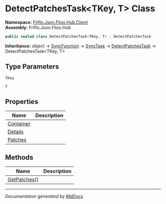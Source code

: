 ﻿<!--  
  <auto-generated>   
    The contents of this file were generated by a tool.  
    Changes to this file may be list if the file is regenerated  
  </auto-generated>   
-->

# DetectPatchesTask\<TKey, T\> Class

**Namespace:** [Friflo.Json.Fliox.Hub.Client](../index.md)  
**Assembly:** Friflo.Json.Fliox.Hub

```csharp
public sealed class DetectPatchesTask<TKey, T> : DetectPatchesTask
```

**Inheritance:** object → [SyncFunction](../SyncFunction/index.md) → [SyncTask](../SyncTask/index.md) → [DetectPatchesTask](../DetectPatchesTask/index.md) → DetectPatchesTask\<TKey, T\>

## Type Parameters

`TKey`

`T`

## Properties

| Name                                 | Description |
| ------------------------------------ | ----------- |
| [Container](properties/Container.md) |             |
| [Details](properties/Details.md)     |             |
| [Patches](properties/Patches.md)     |             |

## Methods

| Name                                  | Description |
| ------------------------------------- | ----------- |
| [GetPatches()](methods/GetPatches.md) |             |

___

*Documentation generated by [MdDocs](https://github.com/ap0llo/mddocs)*
